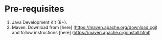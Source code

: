 # Pre-requisites

1. Java Development Kit (8+).
2. Maven. Download from [here] (https://maven.apache.org/download.cgi) and follow instructions [here] (https://maven.apache.org/install.html)
